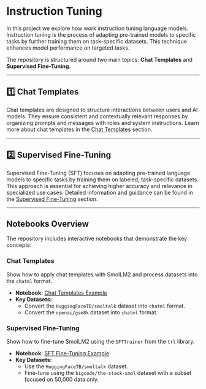 # Instruction Tuning

In this project we explore how work instruction tuning language models. Instruction tuning is the process of adapting pre-trained models to specific tasks by further training them on task-specific datasets. This technique enhances model performance on targeted tasks.

The repository is structured around two main topics: **Chat Templates** and **Supervised Fine-Tuning**.

---

## 1️⃣ Chat Templates

Chat templates are designed to structure interactions between users and AI models. They ensure consistent and contextually relevant responses by organizing prompts and messages with roles and system instructions. Learn more about chat templates in the [Chat Templates](./chat_templates.md) section.

---

## 2️⃣ Supervised Fine-Tuning

Supervised Fine-Tuning (SFT) focuses on adapting pre-trained language models to specific tasks by training them on labeled, task-specific datasets. This approach is essential for achieving higher accuracy and relevance in specialized use cases. Detailed information and guidance can be found in the [Supervised Fine-Tuning](./supervised_fine_tuning.md) section.

---

## Notebooks Overview

The repository includes interactive notebooks that demonstrate the key concepts:

### Chat Templates
Show how to apply chat templates with SmolLM2 and process datasets into the `chatml` format.
- **Notebook:** [Chat Templates Example](./notebooks/chat_templates_example.ipynb)
- **Key Datasets:**
  - Convert the `HuggingFaceTB/smoltalk` dataset into `chatml` format.
  - Convert the `openai/gsm8k` dataset into `chatml` format.

### Supervised Fine-Tuning
Show how to fine-tune SmolLM2 using the `SFTTrainer` from the `trl` library.
- **Notebook:** [SFT Fine-Tuning Example](./notebooks/sft_finetuning_example.ipynb)
- **Key Datasets:**
  - Use the `HuggingFaceTB/smoltalk` dataset.
  - Fine-tune using the `bigcode/the-stack-smol` dataset with a subset focused on 50,000 data only.
